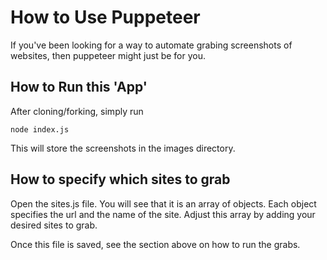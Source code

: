 # How to Use Puppeteer

If you've been looking for a way to automate grabing screenshots of websites, then puppeteer might just be for you.

## How to Run this 'App'

After cloning/forking, simply run

```
node index.js
```

This will store the screenshots in the images directory.

## How to specify which sites to grab

Open the sites.js file. You will see that it is an array of objects. Each object specifies the url and the name of the site. Adjust this array by adding your desired sites to grab.

Once this file is saved, see the section above on how to run the grabs.
